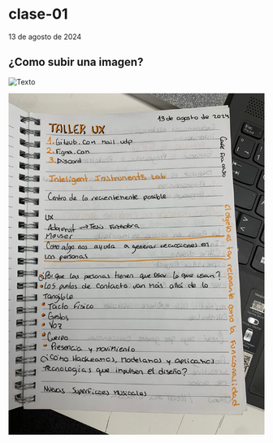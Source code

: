# clase-01

13 de agosto de 2024


## ¿Como subir una imagen?
![Texto](link"texto")

![Texto](./Apuntes.jpg)


